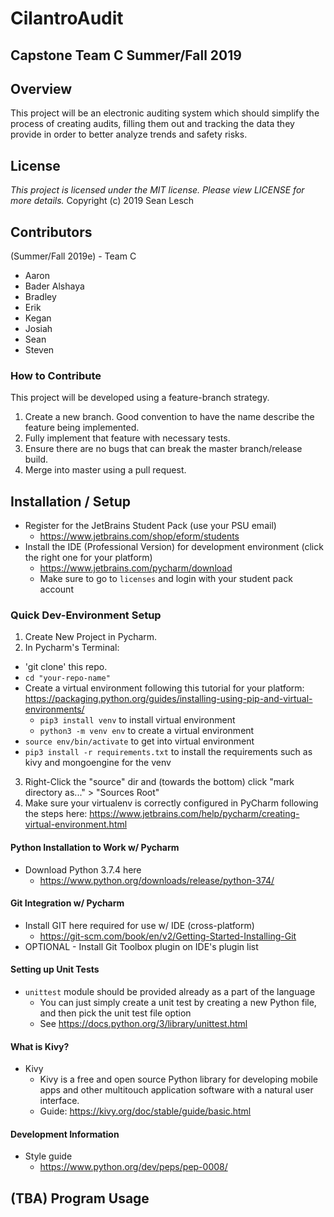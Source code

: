 # CilantroAudit
Capstone Team C Summer/Fall 2019
---
## Overview

This project will be an electronic auditing system which should simplify the process of creating audits, filling them out and tracking the data they provide in order to better analyze trends and safety risks.

## License

*This project is licensed under the MIT license. Please view LICENSE for more details.*
Copyright (c) 2019 Sean Lesch

## Contributors

(Summer/Fall 2019e) - Team C
- Aaron
- Bader Alshaya
- Bradley
- Erik
- Kegan
- Josiah
- Sean
- Steven

### How to Contribute

This project will be developed using a feature-branch strategy.
1. Create a new branch. Good convention to have the name describe the feature being implemented.
2. Fully implement that feature with necessary tests.
3. Ensure there are no bugs that can break the master branch/release build.
4. Merge into master using a pull request.

## Installation / Setup

- Register for the JetBrains Student Pack (use your PSU email)
  - https://www.jetbrains.com/shop/eform/students
- Install the IDE (Professional Version) for development environment (click the right one for your platform)
  - https://www.jetbrains.com/pycharm/download
  - Make sure to go to `licenses` and login with your student pack account

### Quick Dev-Environment Setup
1. Create New Project in Pycharm.
2. In Pycharm's Terminal: 
  - 'git clone' this repo.
  - `cd "your-repo-name"`
  - Create a virtual environment following this tutorial for your platform: https://packaging.python.org/guides/installing-using-pip-and-virtual-environments/
    - `pip3 install venv` to install virtual environment
    - `python3 -m venv env` to create a virtual environment
  - `source env/bin/activate` to get into virtual environment
  - `pip3 install -r requirements.txt` to install the requirements such as kivy and mongoengine for the venv
3. Right-Click the "source" dir and (towards the bottom) click "mark directory as..." > "Sources Root"
4. Make sure your virtualenv is correctly configured in PyCharm following the steps here: https://www.jetbrains.com/help/pycharm/creating-virtual-environment.html

#### Python Installation to Work w/ Pycharm
- Download Python 3.7.4 here
  - https://www.python.org/downloads/release/python-374/
    
#### Git Integration w/ Pycharm
- Install GIT here required for use w/ IDE (cross-platform)
  - https://git-scm.com/book/en/v2/Getting-Started-Installing-Git
- OPTIONAL - Install Git Toolbox plugin on IDE's plugin list

#### Setting up Unit Tests
- `unittest` module should be provided already as a part of the language
  - You can just simply create a unit test by creating a new Python file, and then pick the unit test file option
  - See https://docs.python.org/3/library/unittest.html
    
#### What is Kivy?
- Kivy
  - Kivy is a free and open source Python library for developing mobile apps and other multitouch application software with a natural user interface.
  - Guide: https://kivy.org/doc/stable/guide/basic.html
  
#### Development Information
- Style guide
  - https://www.python.org/dev/peps/pep-0008/

## (TBA) Program Usage